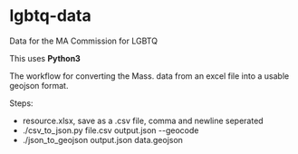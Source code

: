 lgbtq-data
==========

Data for the MA Commission for LGBTQ

This uses **Python3**

The workflow for converting the Mass. data from an excel file into a usable geojson format.

Steps:
* resource.xlsx, save as a .csv file, comma and newline seperated
* ./csv_to_json.py file.csv output.json --geocode
* ./json_to_geojson output.json data.geojson
